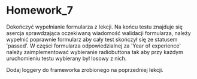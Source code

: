 # Homework_7

Dokończyć wypełnianie formularza z lekcji.
Na końcu testu znajduje się asercja sprawdzająca oczekiwaną wiadomość walidacji formularza, należy wypełnić poprawnie formularz aby cały test skończył się ze statusem 'passed'.
W części formularza odpowiedzialnej za 'Year of experience' należy zaimplementować wybieranie radiobuttona tak aby przy każdym uruchomieniu testu wybierany był losowy z nich.

Dodaj loggery do frameworka zrobionego na poprzedniej lekcji.
